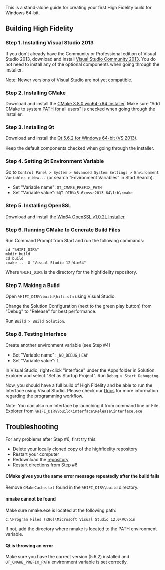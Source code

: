 This is a stand-alone guide for creating your first High Fidelity build for Windows 64-bit.

## Building High Fidelity

### Step 1. Installing Visual Studio 2013

If you don't already have the Community or Professional edition of Visual Studio 2013, download and install [Visual Studio Community 2013](https://www.visualstudio.com/en-us/news/releasenotes/vs2013-community-vs). You do not need to install any of the optional components when going through the installer.

Note: Newer versions of Visual Studio are not yet compatible. 

### Step 2. Installing CMake

Download and install the [CMake 3.8.0 win64-x64 Installer](https://cmake.org/files/v3.8/cmake-3.8.0-win64-x64.msi). Make sure "Add CMake to system PATH for all users" is checked when going through the installer.

### Step 3. Installing Qt

Download and install the [Qt 5.6.2 for Windows 64-bit (VS 2013)](http://download.qt.io/official_releases/qt/5.6/5.6.2/qt-opensource-windows-x86-msvc2013_64-5.6.2.exe). 

Keep the default components checked when going through the installer.

### Step 4. Setting Qt Environment Variable

Go to `Control Panel > System > Advanced System Settings > Environment Variables > New...` (or search “Environment Variables” in Start Search).
* Set "Variable name": `QT_CMAKE_PREFIX_PATH`
* Set "Variable value": `%QT_DIR%\5.6\msvc2013_64\lib\cmake`

### Step 5. Installing OpenSSL

Download and install the [Win64 OpenSSL v1.0.2L Installer](https://slproweb.com/download/Win64OpenSSL-1_0_2L.exe).

### Step 6. Running CMake to Generate Build Files

Run Command Prompt from Start and run the following commands:
````
cd "%HIFI_DIR%"
mkdir build
cd build
cmake .. -G "Visual Studio 12 Win64"
````
    
Where `%HIFI_DIR%` is the directory for the highfidelity repository.     

### Step 7. Making a Build

Open `%HIFI_DIR%\build\hifi.sln` using Visual Studio.

Change the Solution Configuration (next to the green play button) from "Debug" to "Release" for best performance.

Run `Build > Build Solution`.

### Step 8. Testing Interface

Create another environment variable (see Step #4)
* Set "Variable name": `_NO_DEBUG_HEAP`
* Set "Variable value": `1`

In Visual Studio, right+click "interface" under the Apps folder in Solution Explorer and select "Set as Startup Project". Run `Debug > Start Debugging`.

Now, you should have a full build of High Fidelity and be able to run the Interface using Visual Studio. Please check our [Docs](https://wiki.highfidelity.com/wiki/Main_Page) for more information regarding the programming workflow.

Note: You can also run Interface by launching it from command line or File Explorer from `%HIFI_DIR%\build\interface\Release\interface.exe`

## Troubleshooting

For any problems after Step #6, first try this: 
* Delete your locally cloned copy of the highfidelity repository
* Restart your computer
* Redownload the [repository](https://github.com/highfidelity/hifi) 
* Restart directions from Step #6

#### CMake gives you the same error message repeatedly after the build fails

Remove `CMakeCache.txt` found in the `%HIFI_DIR%\build` directory.

#### nmake cannot be found

Make sure nmake.exe is located at the following path:

    C:\Program Files (x86)\Microsoft Visual Studio 12.0\VC\bin
    
If not, add the directory where nmake is located to the PATH environment variable.

#### Qt is throwing an error

Make sure you have the correct version (5.6.2) installed and `QT_CMAKE_PREFIX_PATH` environment variable is set correctly.
